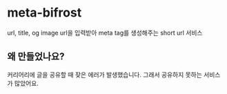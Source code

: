 # meta-bifrost
url, title, og image url을 입력받아 meta tag를 생성해주는 short url 서비스

## 왜 만들었나요?
커리어리에 글을 공유할 때 잦은 에러가 발생했습니다. 그래서 공유하지 못하는 서비스가 많았어요.